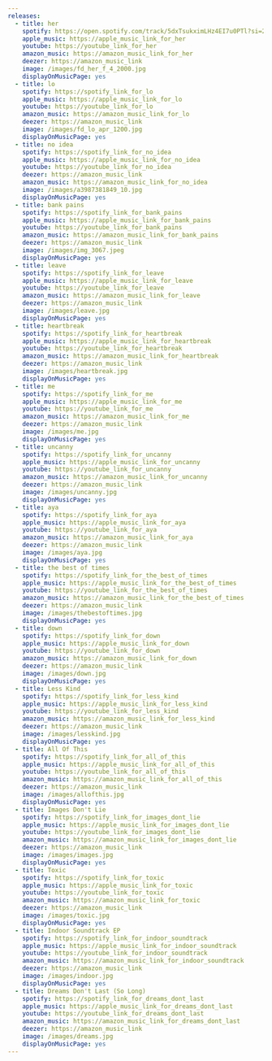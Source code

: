 ```yaml
---
releases:
  - title: her
    spotify: https://open.spotify.com/track/5dxTsukximLHz4EI7u0PTl?si=2381e8e929d14a02
    apple_music: https://apple_music_link_for_her
    youtube: https://youtube_link_for_her
    amazon_music: https://amazon_music_link_for_her
    deezer: https://amazon_music_link
    image: /images/fd_her_f_4_2000.jpg
    displayOnMusicPage: yes
  - title: lo
    spotify: https://spotify_link_for_lo
    apple_music: https://apple_music_link_for_lo
    youtube: https://youtube_link_for_lo
    amazon_music: https://amazon_music_link_for_lo
    deezer: https://amazon_music_link
    image: /images/fd_lo_apr_1200.jpg
    displayOnMusicPage: yes
  - title: no idea
    spotify: https://spotify_link_for_no_idea
    apple_music: https://apple_music_link_for_no_idea
    youtube: https://youtube_link_for_no_idea
    deezer: https://amazon_music_link
    amazon_music: https://amazon_music_link_for_no_idea
    image: /images/a3987381849_10.jpg
    displayOnMusicPage: yes
  - title: bank pains
    spotify: https://spotify_link_for_bank_pains
    apple_music: https://apple_music_link_for_bank_pains
    youtube: https://youtube_link_for_bank_pains
    amazon_music: https://amazon_music_link_for_bank_pains
    deezer: https://amazon_music_link
    image: /images/img_3067.jpeg
    displayOnMusicPage: yes
  - title: leave
    spotify: https://spotify_link_for_leave
    apple_music: https://apple_music_link_for_leave
    youtube: https://youtube_link_for_leave
    amazon_music: https://amazon_music_link_for_leave
    deezer: https://amazon_music_link
    image: /images/leave.jpg
    displayOnMusicPage: yes
  - title: heartbreak
    spotify: https://spotify_link_for_heartbreak
    apple_music: https://apple_music_link_for_heartbreak
    youtube: https://youtube_link_for_heartbreak
    amazon_music: https://amazon_music_link_for_heartbreak
    deezer: https://amazon_music_link
    image: /images/heartbreak.jpg
    displayOnMusicPage: yes
  - title: me
    spotify: https://spotify_link_for_me
    apple_music: https://apple_music_link_for_me
    youtube: https://youtube_link_for_me
    amazon_music: https://amazon_music_link_for_me
    deezer: https://amazon_music_link
    image: /images/me.jpg
    displayOnMusicPage: yes
  - title: uncanny
    spotify: https://spotify_link_for_uncanny
    apple_music: https://apple_music_link_for_uncanny
    youtube: https://youtube_link_for_uncanny
    amazon_music: https://amazon_music_link_for_uncanny
    deezer: https://amazon_music_link
    image: /images/uncanny.jpg
    displayOnMusicPage: yes
  - title: aya
    spotify: https://spotify_link_for_aya
    apple_music: https://apple_music_link_for_aya
    youtube: https://youtube_link_for_aya
    amazon_music: https://amazon_music_link_for_aya
    deezer: https://amazon_music_link
    image: /images/aya.jpg
    displayOnMusicPage: yes
  - title: the best of times
    spotify: https://spotify_link_for_the_best_of_times
    apple_music: https://apple_music_link_for_the_best_of_times
    youtube: https://youtube_link_for_the_best_of_times
    amazon_music: https://amazon_music_link_for_the_best_of_times
    deezer: https://amazon_music_link
    image: /images/thebestoftimes.jpg
    displayOnMusicPage: yes
  - title: down
    spotify: https://spotify_link_for_down
    apple_music: https://apple_music_link_for_down
    youtube: https://youtube_link_for_down
    amazon_music: https://amazon_music_link_for_down
    deezer: https://amazon_music_link
    image: /images/down.jpg
    displayOnMusicPage: yes
  - title: Less Kind
    spotify: https://spotify_link_for_less_kind
    apple_music: https://apple_music_link_for_less_kind
    youtube: https://youtube_link_for_less_kind
    amazon_music: https://amazon_music_link_for_less_kind
    deezer: https://amazon_music_link
    image: /images/lesskind.jpg
    displayOnMusicPage: yes
  - title: All Of This
    spotify: https://spotify_link_for_all_of_this
    apple_music: https://apple_music_link_for_all_of_this
    youtube: https://youtube_link_for_all_of_this
    amazon_music: https://amazon_music_link_for_all_of_this
    deezer: https://amazon_music_link
    image: /images/allofthis.jpg
    displayOnMusicPage: yes
  - title: Images Don't Lie
    spotify: https://spotify_link_for_images_dont_lie
    apple_music: https://apple_music_link_for_images_dont_lie
    youtube: https://youtube_link_for_images_dont_lie
    amazon_music: https://amazon_music_link_for_images_dont_lie
    deezer: https://amazon_music_link
    image: /images/images.jpg
    displayOnMusicPage: yes
  - title: Toxic
    spotify: https://spotify_link_for_toxic
    apple_music: https://apple_music_link_for_toxic
    youtube: https://youtube_link_for_toxic
    amazon_music: https://amazon_music_link_for_toxic
    deezer: https://amazon_music_link
    image: /images/toxic.jpg
    displayOnMusicPage: yes
  - title: Indoor Soundtrack EP
    spotify: https://spotify_link_for_indoor_soundtrack
    apple_music: https://apple_music_link_for_indoor_soundtrack
    youtube: https://youtube_link_for_indoor_soundtrack
    amazon_music: https://amazon_music_link_for_indoor_soundtrack
    deezer: https://amazon_music_link
    image: /images/indoor.jpg
    displayOnMusicPage: yes
  - title: Dreams Don't Last (So Long)
    spotify: https://spotify_link_for_dreams_dont_last
    apple_music: https://apple_music_link_for_dreams_dont_last
    youtube: https://youtube_link_for_dreams_dont_last
    amazon_music: https://amazon_music_link_for_dreams_dont_last
    deezer: https://amazon_music_link
    image: /images/dreams.jpg
    displayOnMusicPage: yes
---
```

